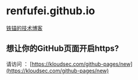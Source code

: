 renfufei.github.io
==================

[铁锚的技术博客](http://renfufei.github.io)


## 想让你的GitHub页面开启https?

请访问 ： [https://kloudsec.com/github-pages/new](https://kloudsec.com/github-pages/new)



